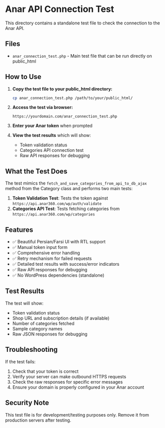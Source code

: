 # Anar API Connection Test

This directory contains a standalone test file to check the connection to the Anar API.

## Files

- `anar_connection_test.php` - Main test file that can be run directly on public_html

## How to Use

1. **Copy the test file to your public_html directory:**
   ```bash
   cp anar_connection_test.php /path/to/your/public_html/
   ```

2. **Access the test via browser:**
   ```
   https://yourdomain.com/anar_connection_test.php
   ```

3. **Enter your Anar token** when prompted

4. **View the test results** which will show:
   - Token validation status
   - Categories API connection test
   - Raw API responses for debugging

## What the Test Does

The test mimics the `fetch_and_save_categories_from_api_to_db_ajax` method from the Category class and performs two main tests:

1. **Token Validation Test**: Tests the token against `https://api.anar360.com/wp/auth/validate`
2. **Categories API Test**: Tests fetching categories from `https://api.anar360.com/wp/categories`

## Features

- ✅ Beautiful Persian/Farsi UI with RTL support
- ✅ Manual token input form
- ✅ Comprehensive error handling
- ✅ Retry mechanism for failed requests
- ✅ Detailed test results with success/error indicators
- ✅ Raw API responses for debugging
- ✅ No WordPress dependencies (standalone)

## Test Results

The test will show:
- Token validation status
- Shop URL and subscription details (if available)
- Number of categories fetched
- Sample category names
- Raw JSON responses for debugging

## Troubleshooting

If the test fails:
1. Check that your token is correct
2. Verify your server can make outbound HTTPS requests
3. Check the raw responses for specific error messages
4. Ensure your domain is properly configured in your Anar account

## Security Note

This test file is for development/testing purposes only. Remove it from production servers after testing.
